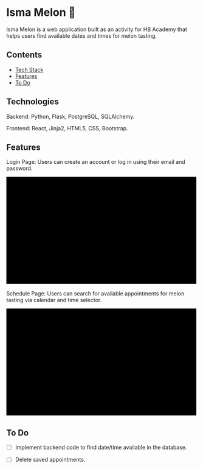# Isma Melon 🍉

Isma Melon is a web application built as an activity for HB Academy that helps users find available dates and times for melon tasting.

## Contents
* [Tech Stack](#technologies)
* [Features](#features)
* [To Do](#todo)




## <a name="technologies"></a>Technologies


Backend: Python, Flask, PostgreSQL, SQLAlchemy.

Frontend: React, Jinja2, HTML5, CSS, Bootstrap.



## <a name="features"></a>Features


Login Page: Users can create an account or log in using their email and password. 

![alt text](https://github.com/Ismaiana/Melon-scheduler/blob/main/static/img/7c622e58-4205-4f1c-bb59-47e502af81d3.gif "login page")

Schedule Page: Users can search for available appointments for melon tasting via calendar and time selector.

![alt text](https://github.com/Ismaiana/Melon-scheduler/blob/main/static/img/41492b39-2e4a-488f-a955-ce93605c9812.gif "schedule page")








## <a name="todo"></a>To Do


- [ ] Implement backend code to find date/time available in the database.
- [ ] Delete saved appointments.



